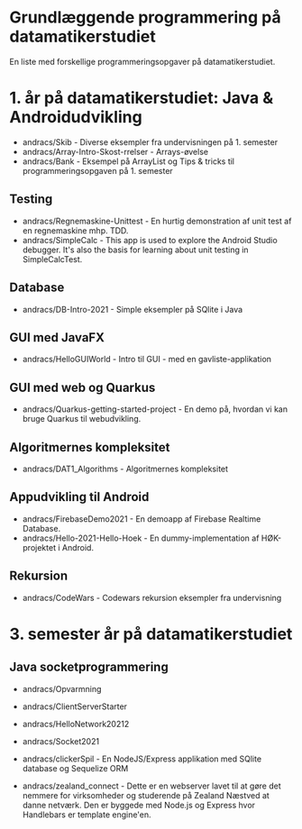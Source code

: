 # Grundlæggende programmering på datamatikerstudiet

En liste med forskellige programmeringsopgaver på datamatikerstudiet.

# 1. år på datamatikerstudiet: Java & Androidudvikling

- andracs/Skib - Diverse eksempler fra undervisningen på 1. semester
- andracs/Array-Intro-Skost-rrelser - Arrays-øvelse
- andracs/Bank - Eksempel på ArrayList og Tips & tricks til programmeringsopgaven på 1. semester

## Testing
- andracs/Regnemaskine-Unittest - En hurtig demonstration af unit test af en regnemaskine mhp. TDD.
- andracs/SimpleCalc - This app is used to explore the Android Studio debugger. It's also the basis for learning about unit testing in SimpleCalcTest.

## Database
- andracs/DB-Intro-2021 - Simple eksempler på SQlite i Java

## GUI med JavaFX	
- andracs/HelloGUIWorld - Intro til GUI - med en gavliste-applikation

## GUI med web og Quarkus
- andracs/Quarkus-getting-started-project - En demo på, hvordan vi kan bruge Quarkus til webudvikling.


## Algoritmernes kompleksitet
- andracs/DAT1_Algorithms - Algoritmernes kompleksitet


## Appudvikling til Android
- andracs/FirebaseDemo2021 - En demoapp af Firebase Realtime Database.
- andracs/Hello-2021-Hello-Hoek - En dummy-implementation af HØK-projektet i Android.


## Rekursion
- andracs/CodeWars - Codewars rekursion eksempler fra undervisning 



# 3. semester år på datamatikerstudiet

## Java socketprogrammering
- andracs/Opvarmning
- andracs/ClientServerStarter
- andracs/HelloNetwork20212
- andracs/Socket2021


- andracs/clickerSpil - En NodeJS/Express applikation med SQlite database og Sequelize ORM
- andracs/zealand_connect - Dette er en webserver lavet til at gøre det nemmere for virksomheder og studerende på Zealand Næstved at danne netværk. Den er byggede med Node.js og Express hvor Handlebars er template engine'en.


